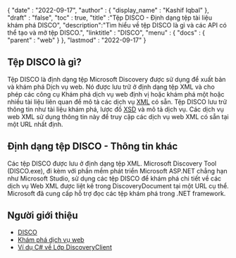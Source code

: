 {
  "date" : "2022-09-17",
  "author" : {
    "display_name" : "Kashif Iqbal"
},
  "draft" : "false",
  "toc" : true,
  "title" :"Tệp DISCO - Định dạng tệp tài liệu khám phá DISCO",
  "description":"Tìm hiểu về tệp DISCO là gì và các API có thể tạo và mở tệp DISCO.",
  "linktitle" : "DISCO",
  "menu" : {
    "docs" : {
      "parent" : "web"
}
},
  "lastmod" : "2022-09-17"
}

## Tệp DISCO là gì?

Tệp DISCO là định dạng tệp Microsoft Discovery được sử dụng để xuất bản và khám phá Dịch vụ web. Nó được lưu trữ ở định dạng tệp XML và cho phép các công cụ Khám phá dịch vụ web định vị hoặc khám phá một hoặc nhiều tài liệu liên quan để mô tả các dịch vụ [XML](/vi/web/xml/) có sẵn. Tệp DISCO lưu trữ thông tin như tài liệu khám phá, lược đồ [XSD](https://docs.fileformat.com/programming/xsd/) và mô tả dịch vụ. Các dịch vụ web XML sử dụng thông tin này để truy cập các dịch vụ web XML có sẵn tại một URL nhất định.

## Định dạng tệp DISCO - Thông tin khác

Các tệp DISCO được lưu ở định dạng tệp XML. Microsoft Discovery Tool (DISCO.exe), đi kèm với phần mềm phát triển Microsoft ASP.NET chẳng hạn như Microsoft Studio, sử dụng các tệp DISCO để khám phá chi tiết về các dịch vụ Web XML được liệt kê trong DiscoveryDocument tại một URL cụ thể. Microsoft đã cung cấp hỗ trợ đọc các tệp khám phá trong .NET framework.

## Người giới thiệu

* [DISCO](https://appsource.microsoft.com/en-us/product/office/WA104381894)
* [Khám phá dịch vụ web](https://en.wikipedia.org/wiki/Web_Services_Discovery)
* [Ví dụ C# về Lớp DiscoveryClient](https://learn.microsoft.com/en-us/dotnet/api/system.web.services.Discovery.Discoveryclientprotocol?view=netframework-4.8)


